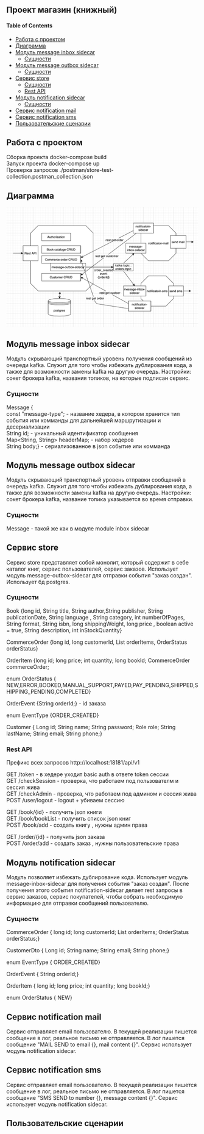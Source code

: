 ## Проект магазин (книжный)

#### Table of Contents  
- [Работа с проектом](#работа-с-проектом)  
- [Диаграмма](#диаграмма)  
- [Модуль message inbox sidecar](#модуль-message-inbox-sidecar)  
  * [Сущности](#cущности)  
- [Модуль message outbox sidecar](#модуль-message-outbox-sidecar)  
  * [Сущности](#cущности-1)
- [Сервис store](#сервис-store)  
  * [Сущности](#cущности-2)  
  * [Rest API](#rest-api)  
- [Модуль notification sidecar](#модуль-notification-sidecar)  
  * [Сущности](#cущности-3)  
- [Сервис notification mail](#сервис-notification-mail)  
- [Сервис notification sms](#сервис-notification-sms)  
- [Пользовательские сценарии](#пользовательские-сценарии)  

<!--    + [дто](#дто-1)-->

## Работа с проектом

Сборка проекта docker-compose build  
Запуск проекта docker-compose up  
Проверка запросов ./postman/store-test-collection.postman_collection.json  

## Диаграмма

![Alt text](pictures/diagram2.png?raw=true "Title")

## Модуль message inbox sidecar

Модуль скрывающий транспортный уровень получения сообщений из очереди kafka. Служит для того
 чтобы избежать дублирования кода, а также для возможности замены kafka на другую очередь.
 Настройки: сокет брокера kafka, названия топиков, на которые подписан сервис.  

### Сущности

Message {  
const "message-type"; - название хедера, в котором хранится тип события или комманды для дальнейшей маршрутизации и десериализации  
String id; - уникальный идентификатор сообщения  
Map<String, String> headerMap; - набор хедеров  
String body;} - сериализованное в json событие или комманда  


## Модуль message outbox sidecar

Модуль скрывающий транспортный уровень отправки сообщений в очередь kafka. Служит для того
 чтобы избежать дублирования кода, а также для возможности замены kafka на другую очередь.
 Настройки: сокет брокера kafka, название топика указывается во время отправки.  

### Сущности

Message - такой же как в модуле module inbox sidecar  

## Сервис store

Сервис store представляет собой монолит, который содержит в себе каталог книг, сервис
 пользователей, сервис заказов. Использует модуль message-outbox-sidecar для отправки
 события "заказ создан". Использует бд postgres.  

### Сущности

Book {long id, String title, String author,String publisher, String publicationDate, String language
, String category, int numberOfPages, String format, String isbn, long shippingWeight, long price
, boolean active = true, String description, int inStockQuantity}  

CommerceOrder {long id, long customerId, List<OrderItem> orderItems, OrderStatus orderStatus}  

OrderItem {long id; long price; int quantity; long bookId; CommerceOrder commerceOrder;  

enum OrderStatus { NEW,ERROR,BOOKED,MANUAL_SUPPORT,PAYED,PAY_PENDING,SHIPPED,SHIPPING_PENDING,COMPLETED}  

OrderEvent {String orderId;} - id заказа  

enum EventType {ORDER_CREATED}  

Customer { Long id; String name; String password; Role role; String lastName; String email; String phone;}  

### Rest API

Префикс всех запросов http://localhost:18181/api/v1  
  
GET /token - в хедере уходит basic auth в ответе token сессии  
GET /checkSession - проверка, что работаем под пользователм и сессия жива  
GET /checkAdmin - проверка, что работаем под админом и сессия жива  
POST /user/logout - logout + убиваем сессию  
  
GET /book/{id} - получить json книги  
GET /book/bookList - получить список json книг  
POST /book/add - создать книгу , нужны админ права  

GET /order/{id} - получить json заказа  
POST /order/add - создать заказ , нужны пользовательские права  

## Модуль notification sidecar

Модуль позволяет избежать дублирование кода. Использует модуль message-inbox-sidecar для получения события
 "заказ создан". После получения этого события notification-sidecar делает rest запросы в сервис заказов,
  сервис покупателей, чтобы собрать необходимую информацию для отправки сообщений пользователю.  
  
### Сущности

CommerceOrder { long id; long customerId; List<OrderItem> orderItems; OrderStatus orderStatus;}  

CustomerDto { Long id; String name; String email; String phone;}  

enum EventType { ORDER_CREATED}  

OrderEvent { String orderId;}

OrderItem  { long id; long price; int quantity; long bookId;}

enum OrderStatus { NEW}

## Сервис notification mail

Сервис отправляет email пользователю. В текущей реализации пишется сообщение в лог, реальное письмо
 не отправляется. В лог пишется сообщение "MAIL SEND to email {}, mail content {}". Сервис использует
 модуль notification sidecar.
 
## Сервис notification sms

Сервис отправляет email пользователю. В текущей реализации пишется сообщение в лог, реальное письмо
 не отправляется. В лог пишется сообщение "SMS SEND to number {}, message content {}". Сервис использует
 модуль notification sidecar.

## Пользовательские сценарии




